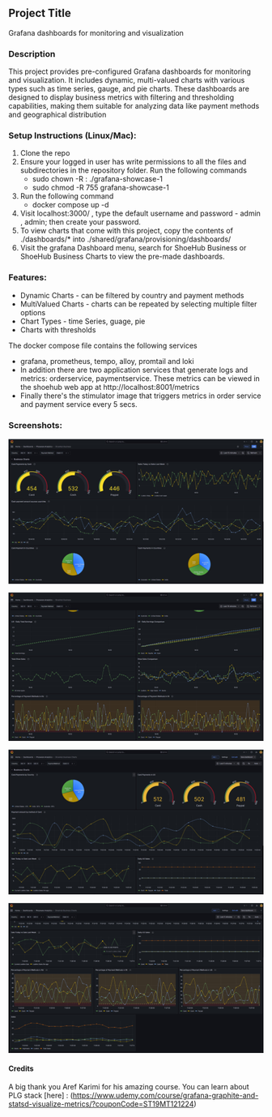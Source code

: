 ## Project Title 
Grafana dashboards for monitoring and visualization 

### Description
This project provides pre-configured Grafana dashboards for monitoring and visualization. It includes dynamic, multi-valued charts with various types such as time series, gauge, and pie charts. These dashboards are designed to display business metrics with filtering and thresholding capabilities, making them suitable for analyzing data like payment methods and geographical distribution

### Setup Instructions (Linux/Mac):
1. Clone the repo
2. Ensure your logged in user has write permissions to all the files and subdirectories in the repository folder. Run the following commands
    *  sudo chown -R <username>:<username> ./grafana-showcase-1 
    *  sudo chmod -R 755 grafana-showcase-1 
3. Run the following command
    * docker compose up -d 
4. Visit localhost:3000/ , type the default username and password -  admin , admin; then create your password.
5. To view charts that come with this project, copy the contents of   ./dashboards/* into ./shared/grafana/provisioning/dashboards/
6. Visit the grafana Dashboard menu, search for ShoeHub Business or ShoeHub Business Charts to view the pre-made dashboards.


### Features:

* Dynamic Charts - can be filtered by country and payment methods
* MultiValued Charts - charts can be repeated by selecting multiple filter options
* Chart Types - time Series, guage, pie
* Charts with thresholds


The docker compose file contains the following services
   * grafana, prometheus, tempo, alloy, promtail and loki
   * In addition there are two application services that generate logs and metrics: orderservice, paymentservice. These metrics can be viewed in the shoehub web app at http://localhost:8001/metrics
   * Finally there's the stimulator image that triggers metrics in order service and payment service every 5 secs.
    
### Screenshots:
![Dashboard Preview](images/business-chart-1.jpg)

![Dashboard Preview](images/business-chart-2.jpg)

![Dashboard Preview](images/shoehub-business-chart-1.jpg)

![Dashboard Preview](images/shoehub-business-chart-2.jpg)

 #### Credits 
 A big thank you Aref Karimi for his amazing course. You can learn about PLG stack [here] : (https://www.udemy.com/course/grafana-graphite-and-statsd-visualize-metrics/?couponCode=ST19MT121224)
